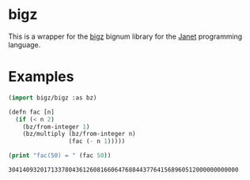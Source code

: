# bigz

This is a wrapper for the [bigz](https://sourceforge.net/projects/bigz/) bignum library for the [Janet](https://www.janet-lang.org/) programming language.

# Examples

```lisp
(import bigz/bigz :as bz)

(defn fac [n]
  (if (< n 2)
    (bz/from-integer 1)
    (bz/multiply (bz/from-integer n)
                 (fac (- n 1)))))

(print "fac(50) = " (fac 50))
```
```
30414093201713378043612608166064768844377641568960512000000000000
```
